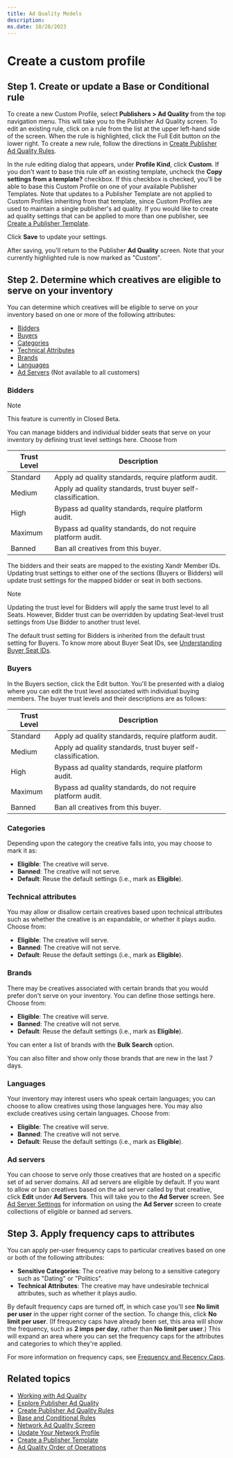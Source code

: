 ```yaml
---
title: Ad Quality Models
description: 
ms.date: 10/28/2023
---
```


# Create a custom profile



## Step 1. Create or update a Base or Conditional rule

To create a new Custom Profile, select **Publishers \>  Ad Quality** from the top navigation menu. This will take you to the Publisher Ad Quality screen. To edit an existing rule, click on a rule from the list at the upper left-hand side of the screen. When the rule is highlighted, click the Full Edit button on the lower right. To create a new rule, follow the directions in [Create Publisher Ad Quality Rules](create-publisher-ad-quality-rules.md).

In the rule editing dialog that appears, under **Profile Kind**, click **Custom**. If you don't want to base this rule off an existing template, uncheck the **Copy settings from a template?** checkbox. If this checkbox is checked, you'll be able to base this Custom Profile on one of your available Publisher Templates. Note that updates to a Publisher Template are not applied to Custom Profiles inheriting from that template, since Custom Profiles are used to maintain a single publisher's ad quality. If you would like to create ad quality settings that can be applied to more than one publisher, see [Create a Publisher Template](create-a-publisher-template.md).

Click **Save** to update your settings.

After saving, you'll return to the Publisher **Ad Quality** screen. Note that your currently highlighted rule is
now marked as "Custom".

## Step 2. Determine which creatives are eligible to serve on your inventory

You can determine which creatives will be eligible to serve on your inventory based on one or more of the following attributes:

- [Bidders](create-a-custom-profile.md#bidders)
- [Buyers](create-a-custom-profile.md#buyers)
- [Categories](create-a-custom-profile.md#categories)
- [Technical Attributes](create-a-custom-profile.md#technical-attributes)
- [Brands](create-a-custom-profile.md#brands)
- [Languages](create-a-custom-profile.md#languages)
- [Ad Servers](create-a-custom-profile.md#ad-servers) (Not available to all customers)

### Bidders

> [!NOTE]
> This feature is currently in Closed Beta.

You can manage bidders and individual bidder seats that serve on your inventory by defining trust level settings here. Choose from

| Trust Level | Description |
|---|---|
| Standard | Apply ad quality standards, require platform audit. |
| Medium | Apply ad quality standards, trust buyer self-classification. |
| High | Bypass ad quality standards, require platform audit. |
| Maximum | Bypass ad quality standards, do not require platform audit. |
| Banned | Ban all creatives from this buyer. |

The bidders and their seats are mapped to the existing Xandr Member IDs. Updating trust settings to either one of the sections (Buyers or Bidders) will update trust settings for the mapped bidder or seat in both sections. 

> [!NOTE]
> Updating the trust level for Bidders will apply the same trust level to all Seats. However, Bidder trust can be overridden by updating Seat-level trust settings from Use Bidder to another trust level.

The default trust setting for Bidders is inherited from the default trust setting for Buyers. To know more about Buyer Seat IDs, see [Understanding Buyer Seat IDs](understanding-buyer-seat-ids.md).

### Buyers

In the Buyers section, click the Edit button. You'll be presented with a dialog where you can edit the trust level associated with individual buying members. The buyer trust levels and their descriptions are as follows:

| Trust Level | Description |
|--|--|
| Standard | Apply ad quality standards, require platform audit. |
| Medium | Apply ad quality standards, trust buyer self-classification. |
| High | Bypass ad quality standards, require platform audit. |
| Maximum | Bypass ad quality standards, do not require platform audit. |
| Banned | Ban all creatives from this buyer. |

### Categories

Depending upon the category the creative falls into, you may choose to mark it as:

- **Eligible**: The creative will serve.
- **Banned**: The creative will not serve.
- **Default**: Reuse the default settings (i.e., mark as **Eligible**).


### Technical attributes

You may allow or disallow certain creatives based upon technical attributes such as whether the creative is an expandable, or whether it plays audio. Choose from:

- **Eligible**: The creative will serve.
- **Banned**: The creative will not serve.
- **Default**: Reuse the default settings (i.e., mark as **Eligible**).

### Brands

There may be creatives associated with certain brands that you would prefer don't serve on your inventory. You can define those settings here. Choose from:

- **Eligible**: The creative will serve.
- **Banned**: The creative will not serve.
- **Default**: Reuse the default settings (i.e., mark as **Eligible**).

You can enter a list of brands with the **Bulk Search** option.

You can also filter and show only those brands that are new in the last 7 days.

### Languages

Your inventory may interest users who speak certain languages; you can choose to allow creatives using those languages here. You may also exclude creatives using certain languages. Choose from:

- **Eligible**: The creative will serve.
- **Banned**: The creative will not serve.
- **Default**: Reuse the default settings (i.e., mark as **Eligible**).

### Ad servers

You can choose to serve only those creatives that are hosted on a specific set of ad server domains. All ad servers are eligible by default. If you want to allow or ban creatives based on the ad server called by that creative, click **Edit** under **Ad Servers**. This will take you to the **Ad Server** screen. See [Ad Server Settings](ad-server-settings.md) for information on using the **Ad Server** screen to create collections of eligible or banned ad servers.

## Step 3. Apply frequency caps to attributes

You can apply per-user frequency caps to particular creatives based on one or both of the following attributes:

- **Sensitive Categories**: The creative may belong to a sensitive category such as "Dating" or "Politics".
- **Technical Attributes**: The creative may have undesirable technical attributes, such as whether it plays audio.

By default frequency caps are turned off, in which case you'll see **No limit per user** in the upper right corner of the section. To change this, click **No limit per user**. (If frequency caps have already been set, this area will show the frequency, such as **2 imps per day**, rather than **No limit per user**.) This will expand an area where you can set the frequency caps for the attributes and categories to which they're applied.

For more information on frequency caps, see [Frequency and Recency Caps](frequency-and-recency-caps.md).

## Related topics

- [Working with Ad Quality](working-with-publisher-ad-quality.md)
- [Explore Publisher Ad Quality](explore-publisher-ad-quality.md)
- [Create Publisher Ad Quality Rules](create-publisher-ad-quality-rules.md) 
- [Base and Conditional Rules](base-and-conditional-rules.md)
- [Network Ad Quality Screen](network-ad-quality-screen.md)
- [Update Your Network Profile](update-your-network-profile.md)
- [Create a Publisher Template](create-a-publisher-template.md)
- [Ad Quality Order of Operations](ad-quality-order-of-operations.md)
